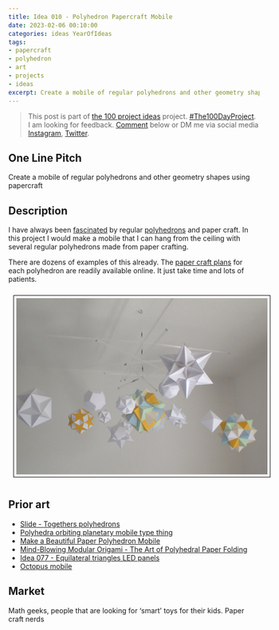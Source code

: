 ```yaml
---
title: Idea 010 - Polyhedron Papercraft Mobile
date: 2023-02-06 00:10:00
categories: ideas YearOfIdeas
tags: 
- papercraft
- polyhedron
- art
- projects
- ideas
excerpt: Create a mobile of regular polyhedrons and other geometry shapes using papercraft
---
```


> This post is part of [the 100 project ideas](/projects/2023-100-ideas/) project. [#The100DayProject](https://www.the100dayproject.org/). I am looking for feedback. <a href='#utterances-comments'>Comment</a> below or DM me via social media <a href="https://instagram.com/funvill" rel="nofollow noopener noreferrer"><i class="fab fa-fw fa-instagram" aria-hidden="true"></i><span class="label">Instagram</span></a>, <a href="https://twitter.com/funvill" rel="nofollow noopener noreferrer"><i class="fab fa-fw fa-twitter" aria-hidden="true"></i><span class="label">Twitter</span></a>.

## One Line Pitch

Create a mobile of regular polyhedrons and other geometry shapes using papercraft

## Description

I have always been [fascinated](https://www.instagram.com/p/2SmS2hA5YK/?taken-by=funvill) by regular [polyhedrons](http://en.wikipedia.org/wiki/Polyhedron) and paper craft. In this project I would make a mobile that I can hang from the ceiling with several regular polyhedrons made from paper crafting.

There are dozens of examples of this already. The [paper craft plans](https://www.polyhedra.net/en/) for each polyhedron are readily available online. It just take time and lots of patients.

<img src="/public/uploads/2023/regular-polyhedrons-mobile.png" alt="regular-polyhedrons-mobile" style="margin: 10px; border: 1px solid black; padding: 5px"/>

## Prior art

- [Slide - Togethers polyhedrons](http://www.georgehart.com/virtual-polyhedra/slide-togethers.html)
- [Polyhedra orbiting planetary mobile type thing](https://www.youtube.com/watch?v=5BjNiSbIdJY)
- [Make a Beautiful Paper Polyhedron Mobile](https://crafts.tutsplus.com/tutorials/make-a-beautiful-paper-polyhedron-mobile--craft-4771)
- [Mind-Blowing Modular Origami - The Art of Polyhedral Paper Folding](https://www.amazon.ca/Mind-Blowing-Modular-Origami-Polyhedral-Innovative/dp/4805313099)
- [Idea 077 - Equilateral triangles LED panels](/idea077-equilateral-triangles-led-panels)
- [Octopus mobile](https://www.instagram.com/p/CrZaETavLff/)

## Market

Math geeks, people that are looking for ‘smart’ toys for their kids. Paper craft nerds

